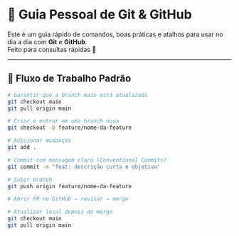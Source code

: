 # 📘 Guia Pessoal de Git & GitHub

Este é um guia rápido de comandos, boas práticas e atalhos para usar no dia a dia com **Git** e **GitHub**.  
Feito para consultas rápidas 🚀

---

## 📑 Fluxo de Trabalho Padrão

```bash
# Garantir que a branch main está atualizada
git checkout main
git pull origin main

# Criar e entrar em uma branch nova
git checkout -b feature/nome-da-feature

# Adicionar mudanças
git add .

# Commit com mensagem clara (Conventional Commits)
git commit -m "feat: descrição curta e objetiva"

# Subir branch
git push origin feature/nome-da-feature

# Abrir PR no GitHub → revisar → merge

# Atualizar local depois do merge
git checkout main
git pull origin main
```
